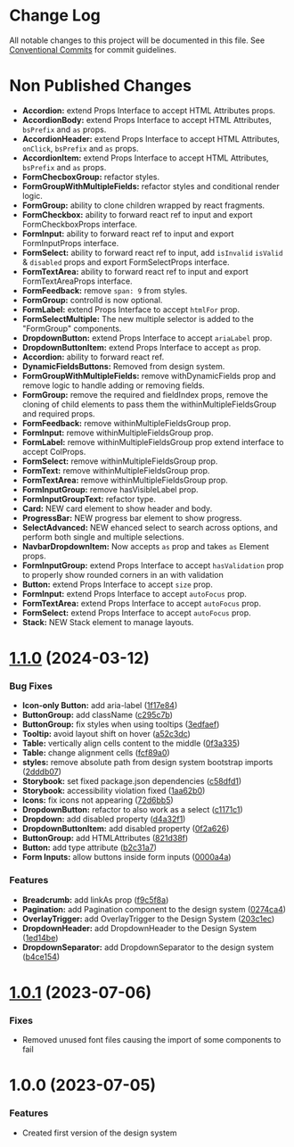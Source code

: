 # Change Log

All notable changes to this project will be documented in this file.
See [Conventional Commits](https://conventionalcommits.org) for commit guidelines.

# Non Published Changes

- **Accordion:** extend Props Interface to accept HTML Attributes props.
- **AccordionBody:** extend Props Interface to accept HTML Attributes, `bsPrefix` and `as` props.
- **AccordionHeader:** extend Props Interface to accept HTML Attributes, `onClick`, `bsPrefix` and `as` props.
- **AccordionItem:** extend Props Interface to accept HTML Attributes, `bsPrefix` and `as` props.
- **FormChecboxGroup:** refactor styles.
- **FormGroupWithMultipleFields:** refactor styles and conditional render logic.
- **FormGroup:** ability to clone children wrapped by react fragments.
- **FormCheckbox:** ability to forward react ref to input and export FormCheckboxProps interface.
- **FormInput:** ability to forward react ref to input and export FormInputProps interface.
- **FormSelect:** ability to forward react ref to input, add `isInvalid` `isValid` & `disabled` props and export FormSelectProps interface.
- **FormTextArea:** ability to forward react ref to input and export FormTextAreaProps interface.
- **FormFeedback:** remove `span: 9` from styles.
- **FormGroup:** controlId is now optional.
- **FormLabel:** extend Props Interface to accept `htmlFor` prop.
- **FormSelectMultiple:** The new multiple selector is added to the "FormGroup" components.
- **DropdownButton:** extend Props Interface to accept `ariaLabel` prop.
- **DropdownButtonItem:** extend Props Interface to accept `as` prop.
- **Accordion:** ability to forward react ref.
- **DynamicFieldsButtons:** Removed from design system.
- **FormGroupWithMultipleFields:** remove withDynamicFields prop and remove logic to handle adding or removing fields.
- **FormGroup:** remove the required and fieldIndex props, remove the cloning of child elements to pass them the withinMultipleFieldsGroup and required props.
- **FormFeedback:** remove withinMultipleFieldsGroup prop.
- **FormInput:** remove withinMultipleFieldsGroup prop.
- **FormLabel:** remove withinMultipleFieldsGroup prop extend interface to accept ColProps.
- **FormSelect:** remove withinMultipleFieldsGroup prop.
- **FormText:** remove withinMultipleFieldsGroup prop.
- **FormTextArea:** remove withinMultipleFieldsGroup prop.
- **FormInputGroup:** remove hasVisibleLabel prop.
- **FormInputGroupText:** refactor type.
- **Card:** NEW card element to show header and body.
- **ProgressBar:** NEW progress bar element to show progress.
- **SelectAdvanced:** NEW ehanced select to search across options, and perform both single and multiple selections.
- **NavbarDropdownItem:** Now accepts `as` prop and takes `as` Element props.
- **FormInputGroup:** extend Props Interface to accept `hasValidation` prop to properly show rounded corners in an <InputGroup> with validation
- **Button:** extend Props Interface to accept `size` prop.
- **FormInput:** extend Props Interface to accept `autoFocus` prop.
- **FormTextArea:** extend Props Interface to accept `autoFocus` prop.
- **FormSelect:** extend Props Interface to accept `autoFocus` prop.
- **Stack:** NEW Stack element to manage layouts.

# [1.1.0](https://github.com/IQSS/dataverse-frontend/compare/@iqss/dataverse-design-system@1.0.1...@iqss/dataverse-design-system@1.1.0) (2024-03-12)

### Bug Fixes

- **Icon-only Button:** add aria-label ([1f17e84](https://github.com/IQSS/dataverse-frontend/commit/1f17e84edf50c6780f8854f28e214386d9b5dc05))
- **ButtonGroup:** add className ([c295c7b](https://github.com/IQSS/dataverse-frontend/commit/c295c7b914759c37f705b511381dc3e878f55684))
- **ButtonGroup:** fix styles when using tooltips ([3edfaef](https://github.com/IQSS/dataverse-frontend/commit/3edfaef4f931a6a0b511b09d2a3326371c867f6d))
- **Tooltip:** avoid layout shift on hover ([a52c3dc](https://github.com/IQSS/dataverse-frontend/commit/a52c3dc972642f6b4e39ef1ed795300a8c5e6528))
- **Table:** vertically align cells content to the middle ([0f3a335](https://github.com/IQSS/dataverse-frontend/commit/0f3a3352afb3de77d34c634473c46502a415a20b))
- **Table:** change alignment cells ([fcf89a0](https://github.com/IQSS/dataverse-frontend/commit/fcf89a078ed2d09eac0f3d6673e45efc3445fabe))
- **styles:** remove absolute path from design system bootstrap imports ([2dddb07](https://github.com/IQSS/dataverse-frontend/commit/2dddb07e11b6d0abf8ac70c70d991173463cc5eb))
- **Storybook:** set fixed package.json dependencies ([c58dfd1](https://github.com/IQSS/dataverse-frontend/commit/c58dfd143e4ac46dc3507ffe737b663530fd3f35))
- **Storybook:** accessibility violation fixed ([1aa62b0](https://github.com/IQSS/dataverse-frontend/commit/1aa62b0e7f9108f132995c501836baae0811870a))
- **Icons:** fix icons not appearing ([72d6bb5](https://github.com/IQSS/dataverse-frontend/commit/72d6bb5fcc518f50fbf2543f0a33a5d0561dbbc5))
- **DropdownButton:** refactor to also work as a select ([c1171c1](https://github.com/IQSS/dataverse-frontend/commit/c1171c1c0e149fc81811d3469ec046f6b6c3f928))
- **Dropdown:** add disabled property ([d4a32f1](https://github.com/IQSS/dataverse-frontend/commit/d4a32f10ea6d9e94f7e149886f1044e68afc53dd))
- **DropdownButtonItem:** add disabled property ([0f2a626](https://github.com/IQSS/dataverse-frontend/commit/0f2a626c7201c90b35ec05823e56efc21be82bcd))
- **ButtonGroup:** add HTMLAttributes ([821d38f](https://github.com/IQSS/dataverse-frontend/commit/821d38ff53a73dc4f478854e275781d933d920b5))
- **Button:** add type attribute ([b2c31a7](https://github.com/IQSS/dataverse-frontend/commit/b2c31a7c230c07522d8fce539fa28fafaf26dc95))
- **Form Inputs:** allow buttons inside form inputs ([0000a4a](https://github.com/IQSS/dataverse-frontend/commit/0000a4a8fd75d63d8b49e0963698d387e081f5de))

### Features

- **Breadcrumb:** add linkAs prop ([f9c5f8a](https://github.com/IQSS/dataverse-frontend/commit/f9c5f8a896b2fb67c025cb90b6f971b529e2a3ef))
- **Pagination:** add Pagination component to the design system ([0274ca4](https://github.com/IQSS/dataverse-frontend/commit/0274ca4581eb6d3d4e11880af1a6eee390e1a7b8))
- **OverlayTrigger:** add OverlayTrigger to the Design System ([203c1ec](https://github.com/IQSS/dataverse-frontend/commit/203c1ecbf195379363559ab4e5c3d93f3710aa82))
- **DropdownHeader:** add DropdownHeader to the Design System ([1ed14be](https://github.com/IQSS/dataverse-frontend/commit/1ed14bebb021363e6490812eb05c834926ffb2d9))
- **DropdownSeparator:** add DropdownSeparator to the design system ([b4ce154](https://github.com/IQSS/dataverse-frontend/commit/b4ce154a9df880b6b5dfa993bf86c12ffbc926d2))

# [1.0.1](https://github.com/IQSS/dataverse-frontend/compare/@iqss/dataverse-design-system@1.0.0...@iqss/dataverse-design-system@1.0.1) (2023-07-06)

### Fixes

- Removed unused font files causing the import of some components to fail

# 1.0.0 (2023-07-05)

### Features

- Created first version of the design system
